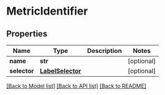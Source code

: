 # MetricIdentifier

## Properties
Name | Type | Description | Notes
------------ | ------------- | ------------- | -------------
**name** | **str** |  | [optional] 
**selector** | [**LabelSelector**](LabelSelector.md) |  | [optional] 

[[Back to Model list]](../README.md#documentation-for-models) [[Back to API list]](../README.md#documentation-for-api-endpoints) [[Back to README]](../README.md)


